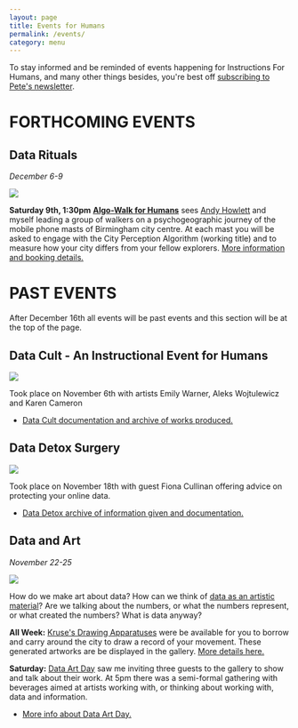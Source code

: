 ```yaml
---
layout: page
title: Events for Humans
permalink: /events/
category: menu
---
```


To stay informed and be reminded of events happening for Instructions For Humans, and many other things besides, you're best off [subscribing to Pete's newsletter](https://tinyletter.com/peteashton).


# FORTHCOMING EVENTS


## Data Rituals

*December 6-9*

![](http://instructionsforhumans.com/images/celltower3_500.jpg)

**Saturday 9th, 1:30pm** **[Algo-Walk for Humans](http://instructionsforhumans.com/algowalk/)** sees [Andy Howlett](http://andyhowlett.co.uk) and myself leading a group of walkers on a psychogeographic journey of the mobile phone masts of Birmingham city centre. At each mast you will be asked to engage with the City Perception Algorithm (working title) and to measure how your city differs from your fellow explorers. [More information and booking details.](http://instructionsforhumans.com/algowalk/)



# PAST EVENTS

After December 16th all events will be past events and this section will be at the top of the page. 

## Data Cult - An Instructional Event for Humans

![](http://instructionsforhumans.com/images/datacult-em_500.jpg)

Took place on November 6th with artists Emily Warner, Aleks Wojtulewicz and Karen Cameron 

- [Data Cult documentation and archive of works produced.](http://instructionsforhumans.com/datacult/)

## Data Detox Surgery

![](http://instructionsforhumans.com/images/datadetox.jpg)

Took place on November 18th with guest Fiona Cullinan offering advice on protecting your online data. 

- [Data Detox archive of information given and documentation.](http://instructionsforhumans.com/datadetox/)


## Data and Art

*November 22-25*

![](http://instructionsforhumans.com/images/kruse4-1.jpg)

How do we make art about data? How can we think of [data as an artistic material](http://www.mitpressjournals.org/doi/abs/10.1162/LEON_a_01414)? Are we talking about the numbers, or what the numbers represent, or what created the numbers? What is data anyway?

**All Week:** [Kruse's Drawing Apparatuses](http://instructionsforhumans.com/kruse/) were be available for you to borrow and carry around the city to draw a record of your movement. These generated artworks are be displayed in the gallery. [More details here.](http://instructionsforhumans.com/kruse/) 

**Saturday:** [Data Art Day](http://instructionsforhumans.com/dataartday/) saw me inviting three guests to the gallery to show and talk about their work. At 5pm there was a semi-formal gathering with beverages aimed at artists working with, or thinking about working with, data and information.

- [More info about Data Art Day.](http://instructionsforhumans.com/dataartday/)   



